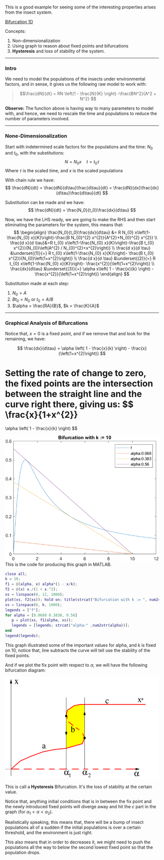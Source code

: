 This is a good example for seeing some of the interesting properties arises from the insect system. 

[Bifurcation 1D](Bifurcation%201D.md)

Concepts: 
1. Non-dimensionalization
2. Using graph to reason about fixed points and bifurcations
3. **Hysteresis** and loss of stability of the system. 

---

### Intro
We need to model the populations of the insects under environmental factors, and in sense, it gives us the following raw model to work with: 

> $$\frac{dN}{dt} = RN \left(1 - \frac{N}{K}
> \right)
> -\frac{BN^2}{A^2 + N^2}
> $$

**Observe:**
The function above is having way to many parameters to model with, and hence, we need to rescale the time and populations to reduce the  number of parameters involved. 

---
### None-Dimensionalization
Start with indetermined scale factors for the populations and the time: $N_0$ and $t_0$, with the substitutions:
$$
N = N_0 x \quad t = t_0\tau
$$
Where $\tau$ is the scaled time, and $x$ is the scaled populations

With chain rule we have: 
$$
\frac{dN}{dt} = \frac{dN}{d\tau}\frac{d\tau}{dt} = \frac{dN}{dx}\frac{dx}{d\tau}\frac{d\tau}{dt}
$$

Substitution can be made and we have: 
$$
\frac{dN}{dt} = \frac{N_0}{t_0}\frac{dx}{d\tau}
$$

Now, we have the LHS ready, we are going to make the RHS and then start eliminating the parameters for the system, this means that: 
$$
\begin{align}
	\frac{N_0}{t_0}\frac{dx}{d\tau} &= R N_{0} x\left(1-\frac{N_{0} x}{K}\right)-\frac{B N_{0}^{2} x^{2}}{A^{2}+N_{0}^{2} x^{2}}
	\\
	\frac{d x}{d \tau}&=R t_{0} x\left(1-\frac{N_{0} x}{K}\right)-\frac{B t_{0} x^{2}}{N_{0}\left(A^{2} / N_{0}^{2}+x^{2}\right)}
	\\
	\frac{d x}{d \tau} &\underset{(1)}{=} 
	R t_{0} x\left(1-\frac{N_{0} x}{K}\right)-
	\frac{B t_{0} x^{2}}{N_{0}\left(1+x^{2}\right)}
	\\
	\frac{d x}{d \tau} &\underset{(2)}{=} 
	R t_{0} x\left(1-\frac{N_{0} x}{K}\right)-
	\frac{x^{2}}{\left(1+x^{2}\right)}
	\\
	\frac{dx}{d\tau} &\underset{(3)}{=}
	\alpha x\left( 
		1 - \frac{x}{k}
	\right) -
	\frac{x^{2}}{\left(1+x^{2}\right)}
\end{align}
$$

Substitution made at each step: 
1. $N_0 = A$
2. $Bt_0 = N_0$ or $t_0 = A/B$
3. $\alpha = \frac{RA}{B}$, $k = \frac{K}{A}$

---
### Graphical Analysis of Bifurcations
Notice that, $x = 0$ is a fixed point, and if we remove that and look for the remaining, we have: 

$$
\frac{dx}{d\tau} =
	\alpha \left( 
		1 - \frac{x}{k}
	\right) -
	\frac{x}{\left(1+x^{2}\right)}
$$

Setting the rate of change to zero, the fixed points are the intersection between the straight line and the curve right there, giving us: 
$$
\frac{x}{1+x^{2}}
=
\alpha \left( 
	1 - \frac{x}{k}
\right)
$$

![insects-outbreak-bifucation](../Assets/insects-outbreak-bifucation.png)
This is the code for producing this graph in MATLAB. 
```matlab
close all;
k = 10;
f1 = @(alpha, x) alpha*(1 - x/k);
f2 = @(x) x./(1 + x.^2);
xs = linspace(0, 12, 1000);
plot(xs, f2(xs)); hold on; title(strcat("Bifurcation with k := ", num2str(k)));
xs = linspace(0, k, 1000);
legends = ["f"];
for alpha = [0.0680 0.3830, 0.56]
   p = plot(xs, f1(alpha, xs));
   legends = [legends; strcat("alpha:" ,num2str(alpha))];
end
legend(legends);

```

This graph illustrated some of the important values for alpha, and $k$ is fixed on 10, notice that, line subtracts the curve will tell use the stability of the fixed points. 

And if we plot the fix point with respect to $\alpha$, we will have the following bifurcation diagram: 

![hysterisis-bifurcations](../Assets/hysterisis-bifurcations.png)

This is call a **Hysteresis** Bifurcation. It's the loss of stability at the certain value. 

Notice that, anything initial conditions that is in between the fix point and the newly introduced fixed points will diverge away and hit the $c$ part in the graph (for $\alpha_1 < \alpha < \alpha_2$). 

Realistically speaking, this means that, there will be a bump of insect populations all of a sudden if the initial populations is over a certain threshold, and the environment is just right. 

This also means that in order to decreases it, we might need to push the populations all the way to below the second lowest fixed point so that the population drops. 